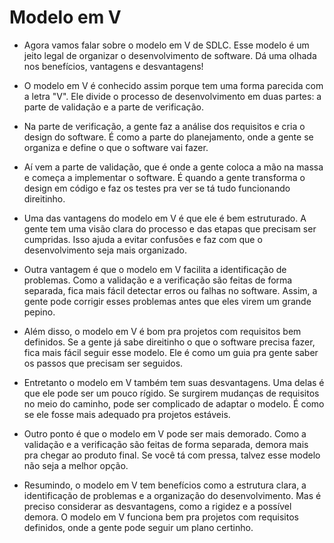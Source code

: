 # Modelo em V

- Agora vamos falar sobre o modelo em V de SDLC. Esse modelo é um jeito legal de organizar o desenvolvimento de software. Dá uma olhada nos benefícios, vantagens e desvantagens!

- O modelo em V é conhecido assim porque tem uma forma parecida com a letra "V". Ele divide o processo de desenvolvimento em duas partes: a parte de validação e a parte de verificação.

- Na parte de verificação, a gente faz a análise dos requisitos e cria o design do software. É como a parte do planejamento, onde a gente se organiza e define o que o software vai fazer.

- Aí vem a parte de validação, que é onde a gente coloca a mão na massa e começa a implementar o software. É quando a gente transforma o design em código e faz os testes pra ver se tá tudo funcionando direitinho.

- Uma das vantagens do modelo em V é que ele é bem estruturado. A gente tem uma visão clara do processo e das etapas que precisam ser cumpridas. Isso ajuda a evitar confusões e faz com que o desenvolvimento seja mais organizado.

- Outra vantagem é que o modelo em V facilita a identificação de problemas. Como a validação e a verificação são feitas de forma separada, fica mais fácil detectar erros ou falhas no software. Assim, a gente pode corrigir esses problemas antes que eles virem um grande pepino.

- Além disso, o modelo em V é bom pra projetos com requisitos bem definidos. Se a gente já sabe direitinho o que o software precisa fazer, fica mais fácil seguir esse modelo. Ele é como um guia pra gente saber os passos que precisam ser seguidos.

- Entretanto o modelo em V também tem suas desvantagens. Uma delas é que ele pode ser um pouco rígido. Se surgirem mudanças de requisitos no meio do caminho, pode ser complicado de adaptar o modelo. É como se ele fosse mais adequado pra projetos estáveis.

- Outro ponto é que o modelo em V pode ser mais demorado. Como a validação e a verificação são feitas de forma separada, demora mais pra chegar ao produto final. Se você tá com pressa, talvez esse modelo não seja a melhor opção.

- Resumindo, o modelo em V tem benefícios como a estrutura clara, a identificação de problemas e a organização do desenvolvimento. Mas é preciso considerar as desvantagens, como a rigidez e a possível demora. O modelo em V funciona bem pra projetos com requisitos definidos, onde a gente pode seguir um plano certinho.